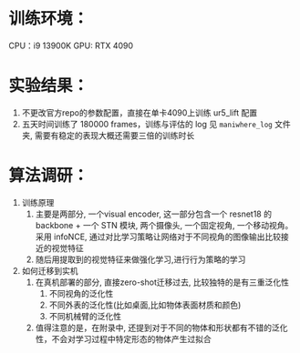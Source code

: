 # 训练环境：
CPU：i9 13900K
GPU: RTX 4090

# 实验结果：
1. 不更改官方repo的参数配置，直接在单卡4090上训练 ur5_lift 配置
2. 五天时间训练了 180000 frames，训练与评估的 log 见 `maniwhere_log` 文件夹, 需要有稳定的表现大概还需要三倍的训练时长

# 算法调研：
1. 训练原理
	1. 主要是两部分, 一个visual encoder, 这一部分包含一个 resnet18 的backbone + 一个 STN 模块, 两个摄像头, 一个固定视角, 一个移动视角。采用 infoNCE, 通过对比学习策略让网络对于不同视角的图像输出比较接近的视觉特征
	2. 随后用提取到的视觉特征来做强化学习,进行行为策略的学习
2. 如何迁移到实机
	1. 在真机部署的部分, 直接zero-shot迁移过去, 比较独特的是有三重泛化性
		1. 不同视角的泛化性
		2. 不同外表的泛化性(比如桌面,比如物体表面材质和颜色)
		3. 不同机械臂的泛化性
	2. 值得注意的是，在附录中, 还提到对于不同的物体和形状都有不错的泛化性，不会对学习过程中特定形态的物体产生过拟合